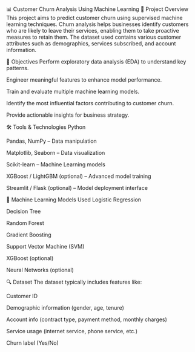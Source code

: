 📊 Customer Churn Analysis Using Machine Learning
📌 Project Overview
This project aims to predict customer churn using supervised machine learning techniques. Churn analysis helps businesses identify customers who are likely to leave their services, enabling them to take proactive measures to retain them. The dataset used contains various customer attributes such as demographics, services subscribed, and account information.

🎯 Objectives
Perform exploratory data analysis (EDA) to understand key patterns.

Engineer meaningful features to enhance model performance.

Train and evaluate multiple machine learning models.

Identify the most influential factors contributing to customer churn.

Provide actionable insights for business strategy.

🛠️ Tools & Technologies
Python

Pandas, NumPy – Data manipulation

Matplotlib, Seaborn – Data visualization

Scikit-learn – Machine Learning models

XGBoost / LightGBM (optional) – Advanced model training

Streamlit / Flask (optional) – Model deployment interface

🧠 Machine Learning Models Used
Logistic Regression

Decision Tree

Random Forest

Gradient Boosting

Support Vector Machine (SVM)

XGBoost (optional)

Neural Networks (optional)

🔍 Dataset
The dataset typically includes features like:

Customer ID

Demographic information (gender, age, tenure)

Account info (contract type, payment method, monthly charges)

Service usage (internet service, phone service, etc.)

Churn label (Yes/No)
